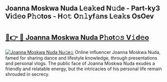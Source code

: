 ## Joanna Moskwa Nuda L𝚎a𝚔ed N𝚞𝚍e - Part-ky3 Vi𝚍𝚎o P𝚑𝚘tos - H𝚘𝚝 O𝚗𝚕yf𝚊ns L𝚎a𝚔s OsOev

# <h2><a href="http://kf6fk8.oniu.top/?m=Joanna+Moskwa+Nuda">🔗👉 🔴 Joanna Moskwa Nuda P𝚑ot𝚘𝚜 V𝚒d𝚎o</a></h2>

[![Joanna Moskwa Nuda Nu𝚍e𝚜](https://i.imgur.com/0qMVB7G.gif)](http://kf6fk8.oniu.top/?m=Joanna+Moskwa+Nuda)
Online influencer Joanna Moskwa Nuda, famed for sharing dance and lifestyle knowledge, through presentations and personal vlogs. The public face of Joanna Moskwa Nuda exudes a friendly and relatable energy, but the intricacies of his personal life remain shrouded in secrecy.  
